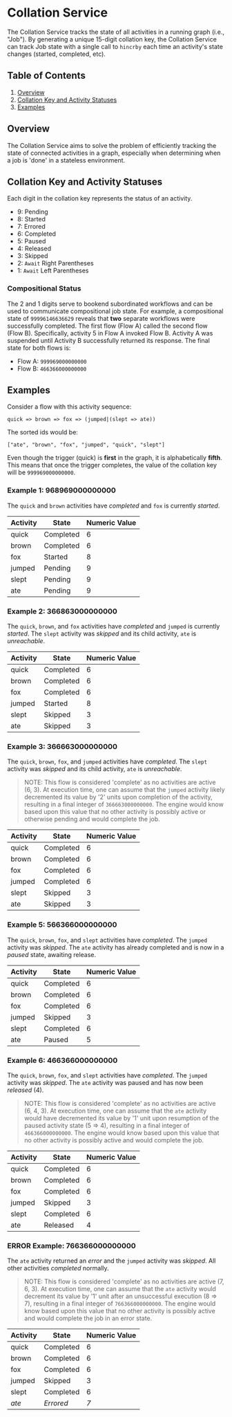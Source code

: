 # Collation Service

The Collation Service tracks the state of all activities in a running graph (i.e., "Job"). By generating a unique 15-digit collation key, the Collation Service can track Job state with a single call to `hincrby` each time an activity's state changes (started, completed, etc).

## Table of Contents

1. [Overview](#overview)
4. [Collation Key and Activity Statuses](#collation-key-and-activity-statuses)
5. [Examples](#examples)

## Overview

The Collation Service aims to solve the problem of efficiently tracking the state of connected activities in a graph, especially when determining when a job is 'done' in a stateless environment.

## Collation Key and Activity Statuses

Each digit in the collation key represents the status of an activity.

- 9: Pending
- 8: Started
- 7: Errored
- 6: Completed
- 5: Paused
- 4: Released
- 3: Skipped
- 2: `Await` Right Parentheses
- 1: `Await` Left Parentheses

### Compositional Status
The 2 and 1 digits serve to bookend subordinated workflows and can be used to communicate compositional job state. For example, a compositional state of `99996146636629` reveals that **two** separate workflows were successfully completed. The first flow (Flow A) called the second flow (Flow B). Specifically, activity 5 in Flow A invoked Flow B. Activity A was suspended until Activity B successfully returned its response. The final state for both flows is:

* Flow A: `999969000000000`
* Flow B: `466366000000000`

## Examples
 Consider a flow with this activity sequence:
 
 `quick => brown => fox => (jumped|(slept => ate))`
 
 The sorted ids would be:
 
 `["ate", "brown", "fox", "jumped", "quick", "slept"]`
 
 Even though the trigger (quick) is **first** in the graph, it is alphabetically  **fifth**. This means that once the trigger completes, the value of the collation key will be `999969000000000`.

### Example 1: 968969000000000

The `quick` and `brown` activities have *completed* and `fox` is currently *started*.

| Activity | State   | Numeric Value |
| -------- | ------- | ------------- |
| quick    | Completed | 6           |
| brown    | Completed | 6           |
| fox      | Started   | 8           |
| jumped   | Pending   | 9           |
| slept    | Pending   | 9           |
| ate      | Pending   | 9           |

### Example 2: 366863000000000
The `quick`, `brown`, and `fox` activities have *completed* and `jumped` is currently *started*. The `slept` activity was *skipped* and its child activity, `ate` is *unreachable*.

| Activity | State   | Numeric Value |
| -------- | ------- | ------------- |
| quick    | Completed | 6           |
| brown    | Completed | 6           |
| fox      | Completed | 6           |
| jumped   | Started   | 8           |
| slept    | Skipped   | 3           |
| ate      | Skipped   | 3           |

### Example 3: 366663000000000
The `quick`, `brown`, `fox`, and `jumped` activities have *completed*. The `slept` activity was *skipped* and its child activity, `ate` is *unreachable*.

>NOTE: This flow is considered 'complete' as no activities are active (6, 3). At execution time, one can assume that the `jumped` activity likely decremented its value by '2' units upon completion of the activity, resulting in a final integer of `366663000000000`. The engine would know based upon this value that no other activity is possibly active or otherwise pending and would complete the job.

| Activity | State   | Numeric Value |
| -------- | ------- | ------------- |
| quick    | Completed     | 6       |
| brown    | Completed     | 6       |
| fox      | Completed     | 6       |
| jumped   | Completed     | 6       |
| slept    | Skipped       | 3       |
| ate      | Skipped       | 3       |

### Example 5: 566366000000000
The `quick`, `brown`, `fox`, and `slept` activities have *completed*. The `jumped` activity was *skipped*. The `ate` activity has already completed and is now in a *paused* state, awaiting release.

| Activity | State     | Numeric Value |
| -------- | --------- | ------------- |
| quick    | Completed | 6             |
| brown    | Completed | 6             |
| fox      | Completed | 6             |
| jumped   | Skipped   | 3             |
| slept    | Completed | 6             |
| ate      | Paused    | 5             |

### Example 6: 466366000000000
The `quick`, `brown`, `fox`, and `slept` activities have *completed*. The `jumped` activity was *skipped*. The `ate` activity was paused and has now been *released* (4).

>NOTE: This flow is considered 'complete' as no activities are active (6, 4, 3). At execution time, one can assume that the `ate` activity would have decremented its value by '1' unit upon resumption of the paused activity state (5 => 4), resulting in a final integer of `466366000000000`. The engine would know based upon this value that no other activity is possibly active and would complete the job.

| Activity | State     | Numeric Value |
| -------- | --------- | ------------- |
| quick    | Completed | 6             |
| brown    | Completed | 6             |
| fox      | Completed | 6             |
| jumped   | Skipped   | 3             |
| slept    | Completed | 6             |
| ate      | Released  | 4             |

### ERROR Example: 766366000000000
The `ate` activity returned an *error* and the `jumped` activity was *skipped*. All other activities *completed* normally.

>NOTE: This flow is considered 'complete' as no activities are active (7, 6, 3). At execution time, one can assume that the `ate` activity would decrement its value by '1' unit after an unsuccessful execution (8 => 7), resulting in a final integer of `766366000000000`. The engine would know based upon this value that no other activity is possibly active and would complete the job in an error state.

| Activity | State     | Numeric Value |
| -------- | --------- | ------------- |
| quick    | Completed | 6             |
| brown    | Completed | 6             |
| fox      | Completed | 6             |
| jumped   | Skipped   | 3             |
| slept    | Completed | 6             |
| *ate*    | *Errored* | *7*           |

